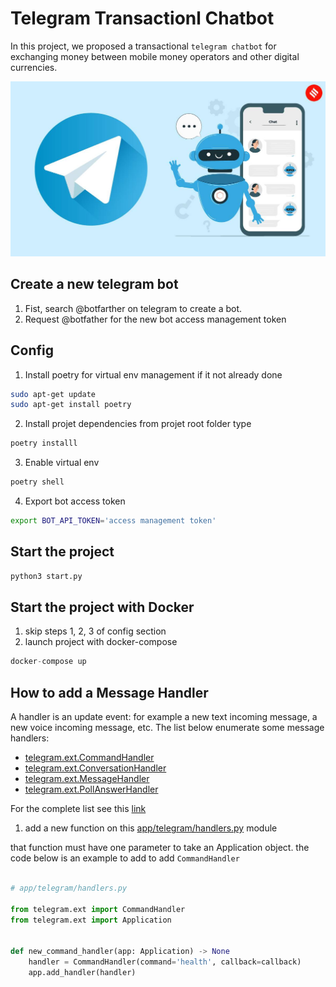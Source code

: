 # Telegram Transactionl Chatbot

In this project, we proposed a  transactional `telegram chatbot` for exchanging money between mobile money operators and other digital currencies.

![cover](https://github.com/abdoulfataoh/telegram-transactional-chatbot/blob/master/docs/cover.jpg)

## Create a new telegram bot
1. Fist, search @botfarther on telegram to create a bot.
2. Request @botfather for the new bot access management token

## Config

1. Install poetry for virtual env management if it not already done
```bash
sudo apt-get update
sudo apt-get install poetry
```

2. Install projet dependencies
from projet root folder type
```bash
poetry installl
```

3. Enable virtual env
```bash
poetry shell
```

4. Export bot access token
```bash
export BOT_API_TOKEN='access management token'
```

##  Start the project
```bash
python3 start.py
```
## Start the project with Docker

1. skip steps 1, 2, 3 of config section
2. launch project with docker-compose
```python
docker-compose up
```

## How to add a Message Handler

A handler is an update event: for example a new text incoming message, a new voice incoming message, etc.
The list below enumerate some message handlers:

- [telegram.ext.CommandHandler](https://docs.python-telegram-bot.org/en/stable/telegram.ext.commandhandler.html)
- [telegram.ext.ConversationHandler](https://docs.python-telegram-bot.org/en/stable/telegram.ext.conversationhandler.html)
- [telegram.ext.MessageHandler](https://docs.python-telegram-bot.org/en/stable/telegram.ext.messagehandler.html)
- [telegram.ext.PollAnswerHandler](https://docs.python-telegram-bot.org/en/stable/telegram.ext.pollanswerhandler.html)

For the complete list see this [link](https://docs.python-telegram-bot.org/en/stable/telegram.ext.html)

1. add a new function on this [app/telegram/handlers.py](https://github.com/abdoulfataoh/telegram-transactional-chatbot/blob/master/app/telegram/handlers.py) module

that function must have one parameter to take an Application object.
the code below is an example to add to add `CommandHandler`

```python

# app/telegram/handlers.py

from telegram.ext import CommandHandler
from telegram.ext import Application


def new_command_handler(app: Application) -> None
    handler = CommandHandler(command='health', callback=callback)
    app.add_handler(handler)
    
```